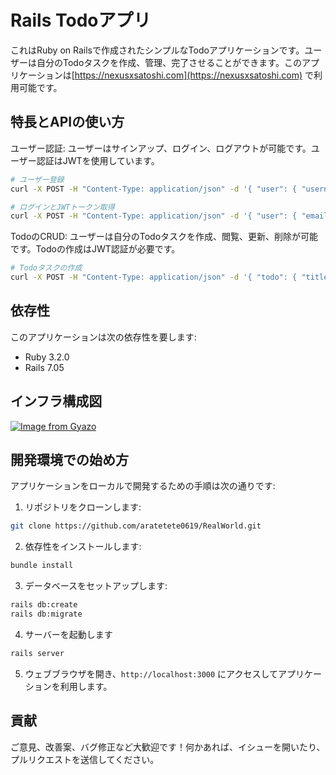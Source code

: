 # Rails Todoアプリ

これはRuby on Railsで作成されたシンプルなTodoアプリケーションです。ユーザーは自分のTodoタスクを作成、管理、完了させることができます。このアプリケーションは[https://nexusxsatoshi.com](https://nexusxsatoshi.com) で利用可能です。

## 特長とAPIの使い方

ユーザー認証: ユーザーはサインアップ、ログイン、ログアウトが可能です。ユーザー認証はJWTを使用しています。
   ```sh
 # ユーザー登録
curl -X POST -H "Content-Type: application/json" -d '{ "user": { "username": "testuser", "email": "testuser@example.com", "password": "testpassword" } }' https://nexusxsatoshi.com/api/users
```

```sh
# ログインとJWTトークン取得
curl -X POST -H "Content-Type: application/json" -d '{ "user": { "email": "testuser@example.com", "password": "testpassword" } }' https://nexusxsatoshi.com/api/users/login

   ```

TodoのCRUD: ユーザーは自分のTodoタスクを作成、閲覧、更新、削除が可能です。Todoの作成はJWT認証が必要です。
   ```sh
   # Todoタスクの作成
   curl -X POST -H "Content-Type: application/json" -d '{ "todo": { "title": "Task 1", "description": "My first task" } }' https://nexusxsatoshi.com/api/todos
   ```

## 依存性

このアプリケーションは次の依存性を要します:

- Ruby 3.2.0
- Rails 7.05

## インフラ構成図
[![Image from Gyazo](https://i.gyazo.com/c769b8699b61fbf2fc7a1cf85fd424d9.png)](https://gyazo.com/c769b8699b61fbf2fc7a1cf85fd424d9)

## 開発環境での始め方

アプリケーションをローカルで開発するための手順は次の通りです:

1. リポジトリをクローンします:

```sh
git clone https://github.com/aratetete0619/RealWorld.git
```

2. 依存性をインストールします:

```sh
bundle install
```

3. データベースをセットアップします:

```sh
rails db:create
rails db:migrate
```

4. サーバーを起動します

```sh
rails server
```

5. ウェブブラウザを開き、`http://localhost:3000` にアクセスしてアプリケーションを利用します。

## 貢献

ご意見、改善案、バグ修正など大歓迎です！何かあれば、イシューを開いたり、プルリクエストを送信してください。




